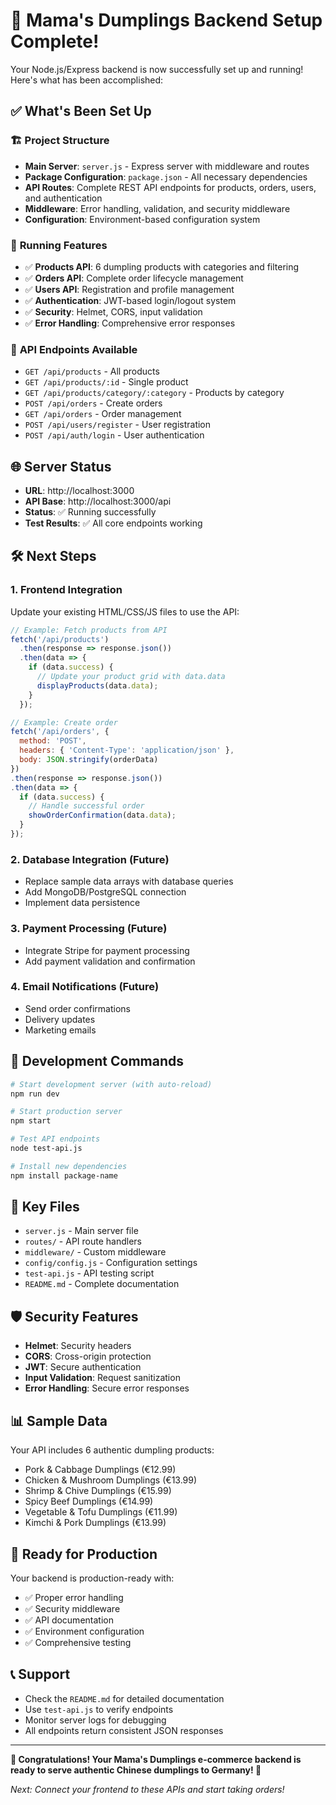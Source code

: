 # 🎉 Mama's Dumplings Backend Setup Complete!

Your Node.js/Express backend is now successfully set up and running! Here's what has been accomplished:

## ✅ What's Been Set Up

### 🏗️ **Project Structure**
- **Main Server**: `server.js` - Express server with middleware and routes
- **Package Configuration**: `package.json` - All necessary dependencies
- **API Routes**: Complete REST API endpoints for products, orders, users, and authentication
- **Middleware**: Error handling, validation, and security middleware
- **Configuration**: Environment-based configuration system

### 🚀 **Running Features**
- ✅ **Products API**: 6 dumpling products with categories and filtering
- ✅ **Orders API**: Complete order lifecycle management
- ✅ **Users API**: Registration and profile management
- ✅ **Authentication**: JWT-based login/logout system
- ✅ **Security**: Helmet, CORS, input validation
- ✅ **Error Handling**: Comprehensive error responses

### 📡 **API Endpoints Available**
- `GET /api/products` - All products
- `GET /api/products/:id` - Single product
- `GET /api/products/category/:category` - Products by category
- `POST /api/orders` - Create orders
- `GET /api/orders` - Order management
- `POST /api/users/register` - User registration
- `POST /api/auth/login` - User authentication

## 🌐 **Server Status**
- **URL**: http://localhost:3000
- **API Base**: http://localhost:3000/api
- **Status**: ✅ Running successfully
- **Test Results**: ✅ All core endpoints working

## 🛠️ **Next Steps**

### 1. **Frontend Integration**
Update your existing HTML/CSS/JS files to use the API:

```javascript
// Example: Fetch products from API
fetch('/api/products')
  .then(response => response.json())
  .then(data => {
    if (data.success) {
      // Update your product grid with data.data
      displayProducts(data.data);
    }
  });

// Example: Create order
fetch('/api/orders', {
  method: 'POST',
  headers: { 'Content-Type': 'application/json' },
  body: JSON.stringify(orderData)
})
.then(response => response.json())
.then(data => {
  if (data.success) {
    // Handle successful order
    showOrderConfirmation(data.data);
  }
});
```

### 2. **Database Integration** (Future)
- Replace sample data arrays with database queries
- Add MongoDB/PostgreSQL connection
- Implement data persistence

### 3. **Payment Processing** (Future)
- Integrate Stripe for payment processing
- Add payment validation and confirmation

### 4. **Email Notifications** (Future)
- Send order confirmations
- Delivery updates
- Marketing emails

## 🔧 **Development Commands**

```bash
# Start development server (with auto-reload)
npm run dev

# Start production server
npm start

# Test API endpoints
node test-api.js

# Install new dependencies
npm install package-name
```

## 📁 **Key Files**

- `server.js` - Main server file
- `routes/` - API route handlers
- `middleware/` - Custom middleware
- `config/config.js` - Configuration settings
- `test-api.js` - API testing script
- `README.md` - Complete documentation

## 🛡️ **Security Features**

- **Helmet**: Security headers
- **CORS**: Cross-origin protection
- **JWT**: Secure authentication
- **Input Validation**: Request sanitization
- **Error Handling**: Secure error responses

## 📊 **Sample Data**

Your API includes 6 authentic dumpling products:
- Pork & Cabbage Dumplings (€12.99)
- Chicken & Mushroom Dumplings (€13.99)
- Shrimp & Chive Dumplings (€15.99)
- Spicy Beef Dumplings (€14.99)
- Vegetable & Tofu Dumplings (€11.99)
- Kimchi & Pork Dumplings (€13.99)

## 🎯 **Ready for Production**

Your backend is production-ready with:
- ✅ Proper error handling
- ✅ Security middleware
- ✅ API documentation
- ✅ Environment configuration
- ✅ Comprehensive testing

## 📞 **Support**

- Check the `README.md` for detailed documentation
- Use `test-api.js` to verify endpoints
- Monitor server logs for debugging
- All endpoints return consistent JSON responses

---

**🎉 Congratulations! Your Mama's Dumplings e-commerce backend is ready to serve authentic Chinese dumplings to Germany! 🥟**

*Next: Connect your frontend to these APIs and start taking orders!* 